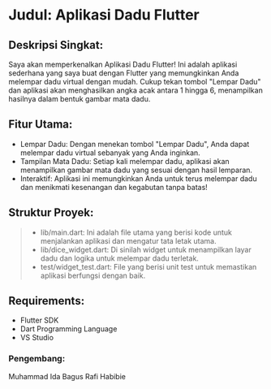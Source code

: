 # Judul: Aplikasi Dadu Flutter

## Deskripsi Singkat:
Saya akan memperkenalkan Aplikasi Dadu Flutter! Ini adalah aplikasi sederhana yang saya buat dengan Flutter yang memungkinkan Anda melempar dadu virtual dengan mudah. Cukup tekan tombol "Lempar Dadu" dan aplikasi akan menghasilkan angka acak antara 1 hingga 6, menampilkan hasilnya dalam bentuk gambar mata dadu.

## Fitur Utama:

- Lempar Dadu: Dengan menekan tombol "Lempar Dadu", Anda dapat melempar dadu virtual sebanyak yang Anda inginkan.
- Tampilan Mata Dadu: Setiap kali melempar dadu, aplikasi akan menampilkan gambar mata dadu yang sesuai dengan hasil lemparan.
- Interaktif: Aplikasi ini memungkinkan Anda untuk terus melempar dadu dan menikmati kesenangan dan kegabutan tanpa batas!

## Struktur Proyek:

> - lib/main.dart: Ini adalah file utama yang berisi kode untuk menjalankan aplikasi dan mengatur tata letak utama.
> - lib/dice_widget.dart: Di sinilah widget untuk menampilkan layar dadu dan logika untuk melempar dadu terletak.
> - test/widget_test.dart: File yang berisi unit test untuk memastikan aplikasi berfungsi dengan baik.

## Requirements:

- Flutter SDK
- Dart Programming Language
- VS Studio

### Pengembang:
Muhammad Ida Bagus Rafi Habibie 
